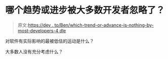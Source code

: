 # 哪个趋势或进步被大多数开发者忽略了？

> 原文:[https://dev . to/Ben/which-trend-or-advance-is-nothing-by-most-developers-4 dle](https://dev.to/ben/which-trend-or-advancement-is-being-overlooked-by-most-developers-4dle)

对软件有实际影响的最被低估的运动是什么？

大多数人没有充分考虑什么？
